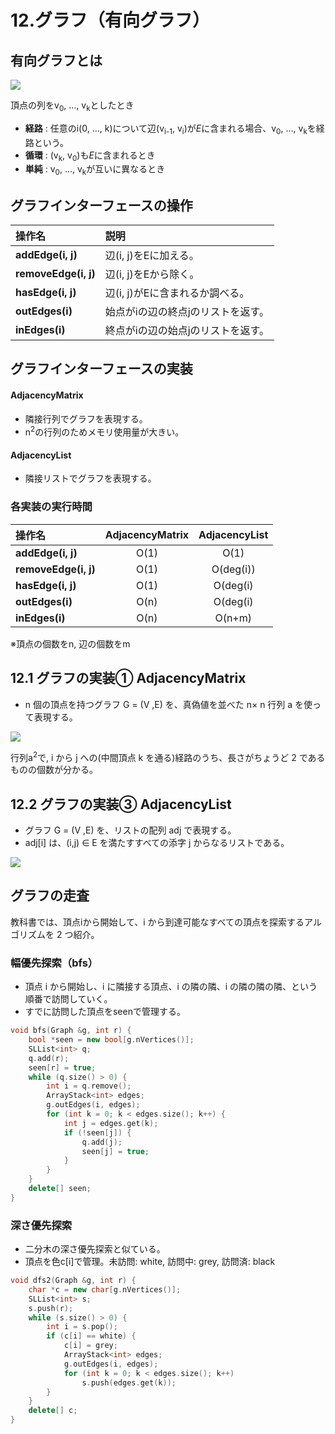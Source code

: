 # 12.グラフ（有向グラフ）

## 有向グラフとは
![](images/2022-09-25-17-59-48.png)

頂点の列をv<sub>0</sub>, ..., v<sub>k</sub>としたとき  
- **経路** : 任意のi(0, ..., k)について辺(v<sub>i-1</sub>, v<sub>i</sub>)が*E*に含まれる場合、v<sub>0</sub>, ..., v<sub>k</sub>を経路という。
- **循環** : (v<sub>k</sub>, v<sub>0</sub>)も*E*に含まれるとき
- **単純** : v<sub>0</sub>, ..., v<sub>k</sub>が互いに異なるとき

## グラフインターフェースの操作
|操作名 |説明 |
|:----|:----|
|**addEdge(i, j)** | 辺(i, j)をEに加える。|
|**removeEdge(i, j)** | 辺(i, j)をEから除く。|
|**hasEdge(i, j)** | 辺(i, j)がEに含まれるか調べる。|
|**outEdges(i)** | 始点がiの辺の終点jのリストを返す。|
|**inEdges(i)** | 終点がiの辺の始点jのリストを返す。|

## グラフインターフェースの実装
#### AdjacencyMatrix
- 隣接行列でグラフを表現する。
- n<sup>2</sup>の行列のためメモリ使用量が大きい。

#### AdjacencyList
- 隣接リストでグラフを表現する。

### 各実装の実行時間
|操作名 |AdjacencyMatrix |AdjacencyList |
|:----|:---:|:----:|
|**addEdge(i, j)**    |O(1)|O(1)     |
|**removeEdge(i, j)** |O(1)|O(deg(i))|
|**hasEdge(i, j)**    |O(1)|O(deg(i) |
|**outEdges(i)**      |O(n)|O(deg(i) |
|**inEdges(i)**       |O(n)|O(n+m)   |
※頂点の個数をn, 辺の個数をm  


## 12.1 グラフの実装① AdjacencyMatrix
- n 個の頂点を持つグラフ G = (V ,E) を、真偽値を並べた n× n 行列 a を使って表現する。  
  
![](images/2022-09-25-18-17-28.png)  
  
行列a<sup>2</sup>で, i から j への(中間頂点 k を通る)経路のうち、長さがちょうど 2 であるものの個数が分かる。

## 12.2 グラフの実装③ AdjacencyList
- グラフ G = (V ,E) を、リストの配列 adj で表現する。
- adj[i] は、(i,j) ∈ E を満たすすべての添字 j からなるリストである。

![](images/2022-09-25-18-34-17.png)

## グラフの走査
教科書では、頂点iから開始して、i から到達可能なすべての頂点を探索するアルゴリズムを 2 つ紹介。
### 幅優先探索（bfs）
- 頂点 i から開始し、i に隣接する頂点、i の隣の隣、i の隣の隣の隣、という順番で訪問していく。
- すでに訪問した頂点をseenで管理する。
```cpp
void bfs(Graph &g, int r) {
    bool *seen = new bool[g.nVertices()];
    SLList<int> q;
    q.add(r);
    seen[r] = true;
    while (q.size() > 0) {
        int i = q.remove();
        ArrayStack<int> edges;
        g.outEdges(i, edges);
        for (int k = 0; k < edges.size(); k++) {
            int j = edges.get(k);
            if (!seen[j]) {
                q.add(j);
                seen[j] = true;
            }
        }
    }
    delete[] seen;
}
```
### 深さ優先探索
- 二分木の深さ優先探索と似ている。
- 頂点を色c[i]で管理。未訪問: white, 訪問中: grey, 訪問済: black  
```cpp
void dfs2(Graph &g, int r) {
    char *c = new char[g.nVertices()];
    SLList<int> s;
    s.push(r);
    while (s.size() > 0) {
        int i = s.pop();
        if (c[i] == white) {
            c[i] = grey;
            ArrayStack<int> edges;
            g.outEdges(i, edges);
            for (int k = 0; k < edges.size(); k++)
                s.push(edges.get(k));
        }
    }
    delete[] c;
}
```